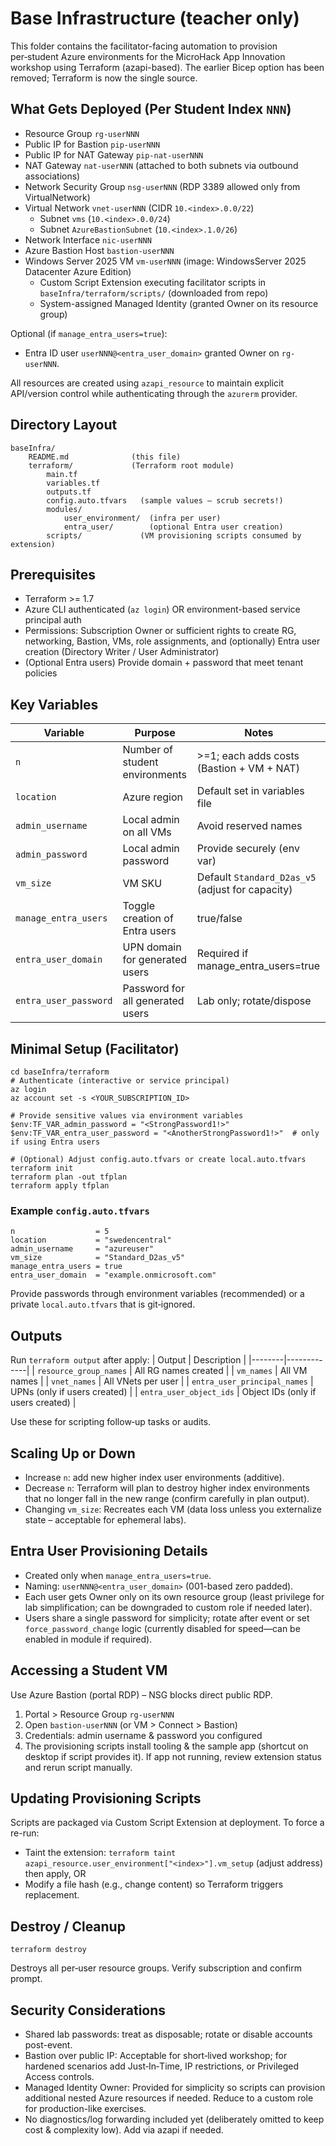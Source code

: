 # Base Infrastructure (teacher only)
This folder contains the facilitator-facing automation to provision per‑student Azure environments for the MicroHack App Innovation workshop using Terraform (azapi-based). The earlier Bicep option has been removed; Terraform is now the single source.

## What Gets Deployed (Per Student Index `NNN`)
- Resource Group `rg-userNNN`
- Public IP for Bastion `pip-userNNN`
- Public IP for NAT Gateway `pip-nat-userNNN`
- NAT Gateway `nat-userNNN` (attached to both subnets via outbound associations)
- Network Security Group `nsg-userNNN` (RDP 3389 allowed only from VirtualNetwork)
- Virtual Network `vnet-userNNN` (CIDR `10.<index>.0.0/22`)
	- Subnet `vms` (`10.<index>.0.0/24`)
	- Subnet `AzureBastionSubnet` (`10.<index>.1.0/26`)
- Network Interface `nic-userNNN`
- Azure Bastion Host `bastion-userNNN`
- Windows Server 2025 VM `vm-userNNN` (image: WindowsServer 2025 Datacenter Azure Edition)
	- Custom Script Extension executing facilitator scripts in `baseInfra/terraform/scripts/` (downloaded from repo)
	- System-assigned Managed Identity (granted Owner on its resource group)

Optional (if `manage_entra_users=true`):
- Entra ID user `userNNN@<entra_user_domain>` granted Owner on `rg-userNNN`.

All resources are created using `azapi_resource` to maintain explicit API/version control while authenticating through the `azurerm` provider.

## Directory Layout
```
baseInfra/
	README.md              (this file)
	terraform/             (Terraform root module)
		main.tf
		variables.tf
		outputs.tf
		config.auto.tfvars   (sample values – scrub secrets!)
		modules/
			user_environment/  (infra per user)
			entra_user/        (optional Entra user creation)
		scripts/             (VM provisioning scripts consumed by extension)
```

## Prerequisites
- Terraform >= 1.7
- Azure CLI authenticated (`az login`) OR environment-based service principal auth
- Permissions: Subscription Owner or sufficient rights to create RG, networking, Bastion, VMs, role assignments, and (optionally) Entra user creation (Directory Writer / User Administrator)
- (Optional Entra users) Provide domain + password that meet tenant policies

## Key Variables
| Variable | Purpose | Notes |
|----------|---------|-------|
| `n` | Number of student environments | >=1; each adds costs (Bastion + VM + NAT) |
| `location` | Azure region | Default set in variables file |
| `admin_username` | Local admin on all VMs | Avoid reserved names |
| `admin_password` | Local admin password | Provide securely (env var) |
| `vm_size` | VM SKU | Default `Standard_D2as_v5` (adjust for capacity) |
| `manage_entra_users` | Toggle creation of Entra users | true/false |
| `entra_user_domain` | UPN domain for generated users | Required if manage_entra_users=true |
| `entra_user_password` | Password for all generated users | Lab only; rotate/dispose |

## Minimal Setup (Facilitator)
```pwsh
cd baseInfra/terraform
# Authenticate (interactive or service principal)
az login
az account set -s <YOUR_SUBSCRIPTION_ID>

# Provide sensitive values via environment variables
$env:TF_VAR_admin_password = "<StrongPassword1!>"
$env:TF_VAR_entra_user_password = "<AnotherStrongPassword1!>"  # only if using Entra users

# (Optional) Adjust config.auto.tfvars or create local.auto.tfvars
terraform init
terraform plan -out tfplan
terraform apply tfplan
```

### Example `config.auto.tfvars`
```hcl
n                  = 5
location           = "swedencentral"
admin_username     = "azureuser"
vm_size            = "Standard_D2as_v5"
manage_entra_users = true
entra_user_domain  = "example.onmicrosoft.com"
```
Provide passwords through environment variables (recommended) or a private `local.auto.tfvars` that is git‑ignored.

## Outputs
Run `terraform output` after apply:
| Output | Description |
|--------|-------------|
| `resource_group_names` | All RG names created |
| `vm_names` | All VM names |
| `vnet_names` | All VNets per user |
| `entra_user_principal_names` | UPNs (only if users created) |
| `entra_user_object_ids` | Object IDs (only if users created) |

Use these for scripting follow‑up tasks or audits.

## Scaling Up or Down
- Increase `n`: add new higher index user environments (additive).
- Decrease `n`: Terraform will plan to destroy higher index environments that no longer fall in the new range (confirm carefully in plan output).
- Changing `vm_size`: Recreates each VM (data loss unless you externalize state – acceptable for ephemeral labs).

## Entra User Provisioning Details
- Created only when `manage_entra_users=true`.
- Naming: `userNNN@<entra_user_domain>` (001-based zero padded).
- Each user gets Owner only on its own resource group (least privilege for lab simplification; can be downgraded to custom role if needed later).
- Users share a single password for simplicity; rotate after event or set `force_password_change` logic (currently disabled for speed—can be enabled in module if required).

## Accessing a Student VM
Use Azure Bastion (portal RDP) – NSG blocks direct public RDP.
1. Portal > Resource Group `rg-userNNN`
2. Open `bastion-userNNN` (or VM > Connect > Bastion)
3. Credentials: admin username & password you configured
4. The provisioning scripts install tooling & the sample app (shortcut on desktop if script provides it). If app not running, review extension status and rerun script manually.

## Updating Provisioning Scripts
Scripts are packaged via Custom Script Extension at deployment. To force a re-run:
- Taint the extension: `terraform taint azapi_resource.user_environment["<index>"].vm_setup` (adjust address) then apply, OR
- Modify a file hash (e.g., change content) so Terraform triggers replacement.

## Destroy / Cleanup
```pwsh
terraform destroy
```
Destroys all per‑user resource groups. Verify subscription and confirm prompt.

## Security Considerations
- Shared lab passwords: treat as disposable; rotate or disable accounts post-event.
- Bastion over public IP: Acceptable for short‑lived workshop; for hardened scenarios add Just‑In‑Time, IP restrictions, or Privileged Access controls.
- Managed Identity Owner: Provided for simplicity so scripts can provision additional nested Azure resources if needed. Reduce to a custom role for production-like exercises.
- No diagnostics/log forwarding included yet (deliberately omitted to keep cost & complexity low). Add via azapi if needed.
